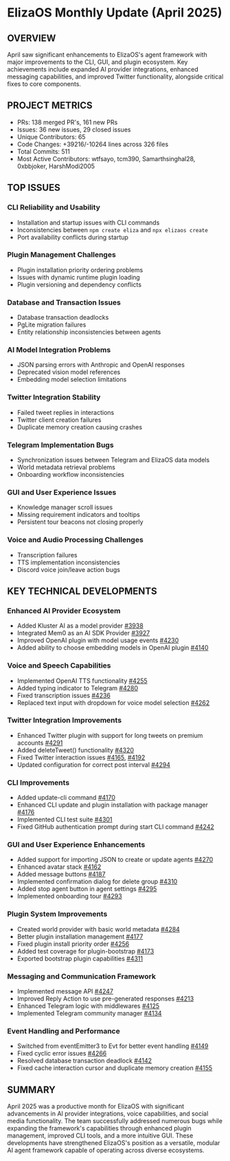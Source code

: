 # ElizaOS Monthly Update (April 2025)

## OVERVIEW
April saw significant enhancements to ElizaOS's agent framework with major improvements to the CLI, GUI, and plugin ecosystem. Key achievements include expanded AI provider integrations, enhanced messaging capabilities, and improved Twitter functionality, alongside critical fixes to core components.

## PROJECT METRICS
- PRs: 138 merged PR's, 161 new PRs
- Issues: 36 new issues, 29 closed issues
- Unique Contributors: 65
- Code Changes: +39216/-10264 lines across 326 files
- Total Commits: 511
- Most Active Contributors: wtfsayo, tcm390, Samarthsinghal28, 0xbbjoker, HarshModi2005

## TOP ISSUES

### CLI Reliability and Usability
- Installation and startup issues with CLI commands
- Inconsistencies between `npm create eliza` and `npx elizaos create`
- Port availability conflicts during startup

### Plugin Management Challenges
- Plugin installation priority ordering problems
- Issues with dynamic runtime plugin loading
- Plugin versioning and dependency conflicts

### Database and Transaction Issues
- Database transaction deadlocks
- PgLite migration failures
- Entity relationship inconsistencies between agents

### AI Model Integration Problems
- JSON parsing errors with Anthropic and OpenAI responses
- Deprecated vision model references
- Embedding model selection limitations

### Twitter Integration Stability
- Failed tweet replies in interactions
- Twitter client creation failures
- Duplicate memory creation causing crashes

### Telegram Implementation Bugs
- Synchronization issues between Telegram and ElizaOS data models
- World metadata retrieval problems
- Onboarding workflow inconsistencies

### GUI and User Experience Issues
- Knowledge manager scroll issues
- Missing requirement indicators and tooltips
- Persistent tour beacons not closing properly

### Voice and Audio Processing Challenges
- Transcription failures
- TTS implementation inconsistencies
- Discord voice join/leave action bugs

## KEY TECHNICAL DEVELOPMENTS

### Enhanced AI Provider Ecosystem
- Added Kluster AI as a model provider [#3938](https://github.com/elizaos/eliza/pull/3938)
- Integrated Mem0 as an AI SDK Provider [#3927](https://github.com/elizaos/eliza/pull/3927)
- Improved OpenAI plugin with model usage events [#4230](https://github.com/elizaos/eliza/pull/4230)
- Added ability to choose embedding models in OpenAI plugin [#4140](https://github.com/elizaos/eliza/pull/4140)

### Voice and Speech Capabilities
- Implemented OpenAI TTS functionality [#4255](https://github.com/elizaos/eliza/pull/4255)
- Added typing indicator to Telegram [#4280](https://github.com/elizaos/eliza/pull/4280)
- Fixed transcription issues [#4236](https://github.com/elizaos/eliza/pull/4236)
- Replaced text input with dropdown for voice model selection [#4262](https://github.com/elizaos/eliza/pull/4262)

### Twitter Integration Improvements
- Enhanced Twitter plugin with support for long tweets on premium accounts [#4291](https://github.com/elizaos/eliza/pull/4291)
- Added deleteTweet() functionality [#4320](https://github.com/elizaos/eliza/pull/4320)
- Fixed Twitter interaction issues [#4165](https://github.com/elizaos/eliza/pull/4165), [#4192](https://github.com/elizaos/eliza/pull/4192)
- Updated configuration for correct post interval [#4294](https://github.com/elizaos/eliza/pull/4294)

### CLI Improvements
- Added update-cli command [#4170](https://github.com/elizaos/eliza/pull/4170)
- Enhanced CLI update and plugin installation with package manager [#4176](https://github.com/elizaos/eliza/pull/4176)
- Implemented CLI test suite [#4301](https://github.com/elizaos/eliza/pull/4301)
- Fixed GitHub authentication prompt during start CLI command [#4242](https://github.com/elizaos/eliza/pull/4242)

### GUI and User Experience Enhancements
- Added support for importing JSON to create or update agents [#4270](https://github.com/elizaos/eliza/pull/4270)
- Enhanced avatar stack [#4162](https://github.com/elizaos/eliza/pull/4162)
- Added message buttons [#4187](https://github.com/elizaos/eliza/pull/4187)
- Implemented confirmation dialog for delete group [#4310](https://github.com/elizaos/eliza/pull/4310)
- Added stop agent button in agent settings [#4295](https://github.com/elizaos/eliza/pull/4295)
- Implemented onboarding tour [#4293](https://github.com/elizaos/eliza/pull/4293)

### Plugin System Improvements
- Created world provider with basic world metadata [#4284](https://github.com/elizaos/eliza/pull/4284)
- Better plugin installation management [#4177](https://github.com/elizaos/eliza/pull/4177)
- Fixed plugin install priority order [#4256](https://github.com/elizaos/eliza/pull/4256)
- Added test coverage for plugin-bootstrap [#4173](https://github.com/elizaos/eliza/pull/4173)
- Exported bootstrap plugin capabilities [#4311](https://github.com/elizaos/eliza/pull/4311)

### Messaging and Communication Framework
- Implemented message API [#4247](https://github.com/elizaos/eliza/pull/4247)
- Improved Reply Action to use pre-generated responses [#4213](https://github.com/elizaos/eliza/pull/4213)
- Enhanced Telegram logic with middlewares [#4125](https://github.com/elizaos/eliza/pull/4125)
- Implemented Telegram community manager [#4134](https://github.com/elizaos/eliza/pull/4134)

### Event Handling and Performance
- Switched from eventEmitter3 to Evt for better event handling [#4149](https://github.com/elizaos/eliza/pull/4149)
- Fixed cyclic error issues [#4266](https://github.com/elizaos/eliza/pull/4266)
- Resolved database transaction deadlock [#4142](https://github.com/elizaos/eliza/pull/4142)
- Fixed cache interaction cursor and duplicate memory creation [#4155](https://github.com/elizaos/eliza/pull/4155)

## SUMMARY
April 2025 was a productive month for ElizaOS with significant advancements in AI provider integrations, voice capabilities, and social media functionality. The team successfully addressed numerous bugs while expanding the framework's capabilities through enhanced plugin management, improved CLI tools, and a more intuitive GUI. These developments have strengthened ElizaOS's position as a versatile, modular AI agent framework capable of operating across diverse ecosystems.